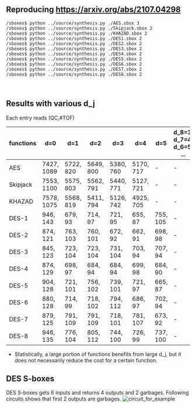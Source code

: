 ## Reproducing https://arxiv.org/abs/2107.04298

```
/sboxes$ python ../source/synthesis.py ./AES.sbox 3
/sboxes$ python ../source/synthesis.py ./Skipjack.sbox 2
/sboxes$ python ../source/synthesis.py ./KHAZAD.sbox 2
/sboxes$ python ../source/synthesis.py ./DES1.sbox 2
/sboxes$ python ../source/synthesis.py ./DES2.sbox 2
/sboxes$ python ../source/synthesis.py ./DES3.sbox 2
/sboxes$ python ../source/synthesis.py ./DES4.sbox 2
/sboxes$ python ../source/synthesis.py ./DES5.sbox 2
/sboxes$ python ../source/synthesis.py ./DES6.sbox 2
/sboxes$ python ../source/synthesis.py ./DES7.sbox 2
/sboxes$ python ../source/synthesis.py ./DES8.sbox 2
```

</br>

## Results with various d_j
Each entry reads (QC,#TOF)  

|  functions |      d=0      |      d=1      |      d=2      |      d=3      |      d=4      |      d=5      | d_8=3, d_7=4, d_6=5, ... |
|    ----    |      ----     |     ----      |     ----      |     ----      |     ----      |       -       |         ----             |
|    AES     | 7427, 1089    | 5722, 820     | 5649, 800     | 5380, 760     | 5170, 717     |       -       |            -             | 
|  Skipjack  | 7553, 1100    | 5575, 803     | 5562, 791     | 5440, 771     | 5127, 721     |       -       |            -             |
|   KHAZAD   | 7578, 1075    | 5568, 819     | 5411, 794     | 5126, 742     | 4925, 705     |       -       |            -             |
|   DES-1    | 946, 143      | 679, 93       | 714, 97       | 721, 95       | 655, 87       | 755, 105      |            -             |
|   DES-2    | 874, 121      | 763, 103      | 760, 101      | 672, 92       | 662, 91       | 698, 98       |            -             |
|   DES-3    | 845, 123      | 723, 104      | 723, 104      | 731, 104      | 703, 94       | 707, 94       |            -             |
|   DES-4    | 874, 129      | 698, 97       | 684, 94       | 684, 94       | 699, 98       | 684, 90       |            -             |
|   DES-5    | 904, 128      | 721, 101      | 756, 102      | 739, 101      | 721, 97       | 665, 87       |            -             |
|   DES-6    | 880, 128      | 714, 99       | 718, 102      | 794, 112      | 686, 97       | 702, 94       |            -             |
|   DES-7    | 879, 125      | 791, 109      | 791, 109      | 718, 101      | 781, 107      | 673, 92       |            -             |
|   DES-8    | 946, 135      | 776, 104      | 805, 112      | 744, 100      | 726, 99       | 737, 100      |            -             |

* Statistically, a large portion of functions benefits from large d_j, but it does not necessarily reduce the cost for a certain function.

## DES S-boxes
DES S-boxes gets 6 inputs and returns 4 outputs and 2 garbages.
Following circuits shows that first 2 outputs are garbages.
![circuit_for_example](./DES1_out.bmp)
